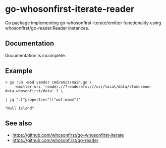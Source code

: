 # go-whosonfirst-iterate-reader

Go package implementing go-whosonfirst-iterate/emitter functionality using whosonfirst/go-reader.Reader instances.

## Documentation

Documentation is incomplete.

## Example

```
> go run -mod vendor cmd/emit/main.go \
	-emitter-uri 'reader://?reader=fs:///usr/local/data/sfomuseum-data-whosonfirst/data' 1 \

| jq '.["properties"]["wof:name"]'

"Null Island"
```

## See also

* https://github.com/whosonfirst/go-whosonfirst-iterate
* https://github.com/whosonfirst/go-reader 